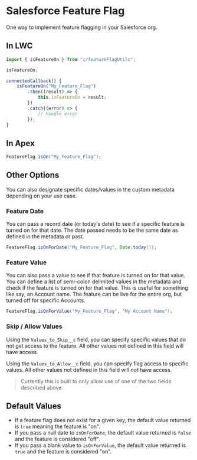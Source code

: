 # Salesforce Feature Flag

One way to implement feature flagging in your Salesforce org.

## In LWC

```javascript
import { isFeatureOn } from "c/featureFlagUtils";

isFeatureOn;

connectedCallback() {
    isFeatureOn("My_Feature_Flag")
        .then((result) => {
            this.isFeatureOn = result;
        })
        .catch((error) => {
            // handle error
        });
}
```

## In Apex

```java
FeatureFlag.isOn("My_Feature_Flag");
```

## Other Options

You can also designate specific dates/values in the custom metadata depending on your use case.

### Feature Date

You can pass a record date (or today's date) to see if a specific feature is turned on for that date. The date passed needs to be the same date as defined in the metadata or past.

```java
FeatureFlag.isOnForDate("My_Feature_Flag", Date.today());
```

### Feature Value

You can also pass a value to see if that feature is turned on for that value. You can define a list of semi-colon delimited values in the metadata and check if the feature is turned on for that value. This is useful for something like say, an Account name. The feature can be live for the entire org, but turned off for specific Accounts.

```java
FeatureFlag.isOnForValue("My_Feature_Flag", "My Account Name");
```

### Skip / Allow Values

Using the `Values_to_Skip__c` field, you can specify specific values that do not get access to the feature. All other values not defined in this field will have access.

Using the `Values_to_Allow__c` field, you can specify flag access to specific values. All other values not defined in this field will _not_ have access.

> Currently this is built to only allow use of one of the two fields described above.

## Default Values

* If a feature flag does not exist for a given key, the default value returned is `true` meaning the feature is "on".
* If you pass a null date to `isOnForDate`, the default value returned is `false` and the feature is considered "off".
* If you pass a blank value to `isOnForValue`, the default value returned is `true` and the feature is considered "on".